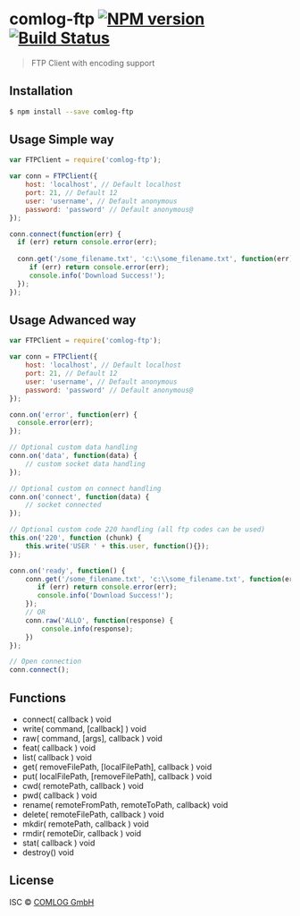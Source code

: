 # comlog-ftp [![NPM version](https://badge.fury.io/js/comlog-ftp.svg)](https://npmjs.org/package/comlog-ftp) [![Build Status](https://travis-ci.org/ar/comlog-ftp.svg?branch=master)](https://travis-ci.org/ar/comlog-ftp)

> FTP Client with encoding support

## Installation

```sh
$ npm install --save comlog-ftp
```

## Usage Simple way

```js
var FTPClient = require('comlog-ftp');

var conn = FTPClient({
    host: 'localhost', // Default localhost
    port: 21, // Default 12
    user: 'username', // Default anonymous
    password: 'password' // Default anonymous@
});

conn.connect(function(err) {
  if (err) return console.error(err);
  
  conn.get('/some_filename.txt', 'c:\\some_filename.txt', function(err) {
     if (err) return console.error(err);
     console.info('Download Success!');
  });
});
````

## Usage Adwanced way
```js
var FTPClient = require('comlog-ftp');

var conn = FTPClient({
    host: 'localhost', // Default localhost
    port: 21, // Default 12
    user: 'username', // Default anonymous
    password: 'password' // Default anonymous@
});

conn.on('error', function(err) {
  console.error(err);
});

// Optional custom data handling
conn.on('data', function(data) {
	// custom socket data handling
});

// Optional custom on connect handling
conn.on('connect', function(data) {
	// socket connected
});

// Optional custom code 220 handling (all ftp codes can be used)
this.on('220', function (chunk) {
    this.write('USER ' + this.user, function(){});
});

conn.on('ready', function() {
    conn.get('/some_filename.txt', 'c:\\some_filename.txt', function(err) {
       if (err) return console.error(err);
       console.info('Download Success!');
    });
    // OR
    conn.raw('ALLO', function(response) {
        console.info(response);
    })
});

// Open connection
conn.connect();
```

## Functions
 - connect( callback ) void
 - write( command, [callback] ) void
 - raw( command, [args], callback ) void
 - feat( callback ) void
 - list( callback ) void
 - get( removeFilePath, [localFilePath], callback ) void
 - put( localFilePath, [removeFilePath], callback ) void
 - cwd( remotePath, callback ) void
 - pwd( callback ) void
 - rename( remoteFromPath, remoteToPath, callback) void
 - delete( remoteFilePath, callback ) void
 - mkdir( remotePath, callback ) void
 - rmdir( remoteDir, callback ) void
 - stat( callback ) void
 - destroy() void

## License

ISC © [COMLOG GmbH](http://www.comlog.org)
